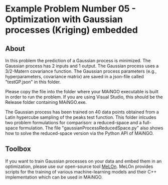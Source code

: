 # Example Problem Number 05 - Optimization with Gaussian processes (Kriging) embedded

## About

In this problem the prediction of a Gaussian process is minimized.
The Gaussian process has 2 inputs and 1 output.
The Gaussian process uses a 3/2-Matern covariance function.
The Gaussian process parameters (e.g., hyperparameters, covariance matrix) are saved in a json-file called "testGP.json" in this folder.

Please copy the file into the folder where your MAiNGO executable is built in order to run the problem. If you are using Visual Studio, this should be the Release folder containing MAiNGO.exe.

The Gaussian process has been trained on 40 data points obtained from a Latin hypercube sampling of the peaks test function.
This folder inlcudes two problem formulations for comparison: a reduced-space and a full-space formulation.
The file "gaussianProcessReducedSpace.py" also shows how to solve the reduced-space version via the Python API of MAiNGO.

## Toolbox

If you want to train Gaussian processes on your data and embed them in an optimization, please use our open-source tool [MeLOn](https://git.rwth-aachen.de/avt.svt/public/MeLOn).
MeLOn provides scripts for the training of various machine-learning models and their C++ implementation which can be used in MAiNGO.
